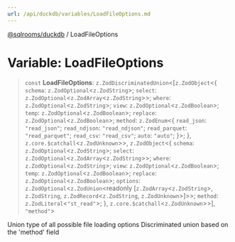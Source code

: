 ```yaml
---
url: /api/duckdb/variables/LoadFileOptions.md
---
```

[@sqlrooms/duckdb](../index.md) / LoadFileOptions

# Variable: LoadFileOptions

> `const` **LoadFileOptions**: `z.ZodDiscriminatedUnion`<\[`z.ZodObject`<{ `schema`: `z.ZodOptional`<`z.ZodString`>; `select`: `z.ZodOptional`<`z.ZodArray`<`z.ZodString`>>; `where`: `z.ZodOptional`<`z.ZodString`>; `view`: `z.ZodOptional`<`z.ZodBoolean`>; `temp`: `z.ZodOptional`<`z.ZodBoolean`>; `replace`: `z.ZodOptional`<`z.ZodBoolean`>; `method`: `z.ZodEnum`<{ `read_json`: `"read_json"`; `read_ndjson`: `"read_ndjson"`; `read_parquet`: `"read_parquet"`; `read_csv`: `"read_csv"`; `auto`: `"auto"`; }>; }, `z.core.$catchall`<`z.ZodUnknown`>>, `z.ZodObject`<{ `schema`: `z.ZodOptional`<`z.ZodString`>; `select`: `z.ZodOptional`<`z.ZodArray`<`z.ZodString`>>; `where`: `z.ZodOptional`<`z.ZodString`>; `view`: `z.ZodOptional`<`z.ZodBoolean`>; `temp`: `z.ZodOptional`<`z.ZodBoolean`>; `replace`: `z.ZodOptional`<`z.ZodBoolean`>; `options`: `z.ZodOptional`<`z.ZodUnion`\<readonly \[`z.ZodArray`<`z.ZodString`>, `z.ZodString`, `z.ZodRecord`<`z.ZodString`, `z.ZodUnknown`>]>>; `method`: `z.ZodLiteral`<`"st_read"`>; }, `z.core.$catchall`<`z.ZodUnknown`>>], `"method"`>

Union type of all possible file loading options
Discriminated union based on the 'method' field

